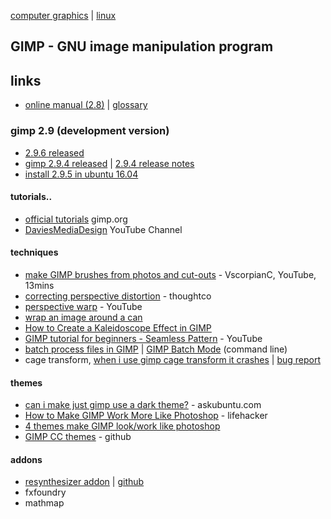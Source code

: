 [computer graphics](index.md) | [linux](../linux/index.md)

## GIMP - GNU image manipulation program

## links
- [online manual (2.8)](https://docs.gimp.org/2.8/en/) | [glossary](https://docs.gimp.org/en/glossary.html)

### gimp 2.9 (development version)
- [2.9.6 released](https://www.gimp.org/news/2017/08/24/gimp-2-9-6-released/)
- [gimp 2.9.4 released](https://www.gimp.org/news/2016/07/13/gimp-2-9-4-released/) | [2.9.4 release notes](https://www.gimp.org/news/2015/11/27/gimp-2-9-2-released/)
- [install 2.9.5 in ubuntu 16.04](http://tipsonubuntu.com/2016/08/02/install-gimp-2-9-5-ubuntu-16-04/)


#### tutorials..
- [official tutorials](https://www.gimp.org/tutorials/) gimp.org
- [DaviesMediaDesign](https://www.youtube.com/user/DaViesMediaDesign/videos) YouTube Channel

#### techniques
- [make GIMP brushes from photos and cut-outs](https://www.youtube.com/watch?v=4s0Vb1KoXkU) - VscorpianC, YouTube, 13mins
- [correcting perspective distortion](https://www.thoughtco.com/correcting-perspective-distortion-with-gimp-1701638) - thoughtco
- [perspective warp](https://www.youtube.com/watch?v=vjSoI3b-I_w) - YouTube
- [wrap an image around a can](https://www.youtube.com/watch?v=THLTFDt8uuw)
- [How to Create a Kaleidoscope Effect in GIMP](http://www.ehow.com/how_8486344_create-kaleidoscope-effect-gimp.html)
- [GIMP tutorial for beginners - Seamless Pattern](https://www.youtube.com/watch?v=TKhs7F0hAik) - YouTube
- [batch process files in GIMP](https://www.maketecheasier.com/batch-process-files-in-gimp/) | [GIMP Batch Mode](https://www.gimp.org/tutorials/Basic_Batch/) (command line)
- cage transform, [when i use gimp cage transform it crashes](https://askubuntu.com/questions/871138/when-i-use-gimp-cage-transform-but-its-crash) | [bug report](https://bugs.launchpad.net/ubuntu/+source/gimp/+bug/1614593)

#### themes
- [can i make just gimp use a dark theme?](https://askubuntu.com/questions/177851/can-i-make-just-gimp-use-a-dark-theme#177870) - askubuntu.com
- [How to Make GIMP Work More Like Photoshop](https://lifehacker.com/how-to-make-the-gimp-work-more-like-photoshop-1551318983) - lifehacker
- [4 themes make GIMP look/work like photoshop](http://www.linuxslaves.com/2016/05/4-themes-make-gimp-look-work-like-photoshop.html)
- [GIMP CC themes](https://github.com/draekko/gimp-cc-themes) - github

#### addons
- [resynthesizer addon](http://www.logarithmic.net/pfh/resynthesizer) | [github](https://github.com/bootchk/resynthesizer)
- fxfoundry
- mathmap
